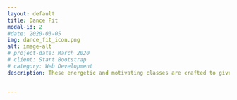 ```yaml
---
layout: default
title: Dance Fit
modal-id: 2
#date: 2020-03-05
img: dance_fit_icon.png
alt: image-alt
# project-date: March 2020
# client: Start Bootstrap
# category: Web Development
description: These energetic and motivating classes are crafted to give you a fun and joyful way to exercise that improves your overall fitness as well as your mental and physical health. With easy to follow movements, and guidance from a qualified and experienced teacher, you will be moving away to tunes and grooves that your body cannot resist! We visit different dance themes over the weeks, from 1980's to Salsa! <br/> No previous experience of dance is necessary.<br><br/> Location - CURRENTLY ONLINE <br/> Time - 10:30-11:30 (CEST) <br/> Upcoming Dates - 13-05, 20-05, 27-05, 03-05 ... <br/> Ages - 40+


---
```


